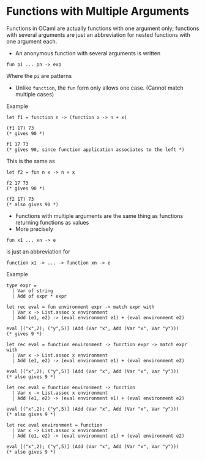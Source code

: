 # Functions with Multiple Arguments

Functions in OCaml are actually functions with one argument only; functions with several arguments are just an abbreviation for nested functions with one argument each.

+ An anonymous function with several arguments is written

```
fun p1 ... pn -> exp
```

Where the `pi` are patterns

+ Unlike `function`, the `fun` form only allows one case. (Cannot match multiple cases)

Example

```
let f1 = function n -> (function x -> n + x)

(f1 17) 73
(* gives 90 *)

f1 17 73
(* gives 90, since function application associates to the left *)
```

This is the same as 

```
let f2 = fun n x -> n + x

f2 17 73
(* gives 90 *)

(f2 17) 73
(* also gives 90 *)
```

+ Functions with multiple arguments are the same thing as functions returning functions as values
+ More precisely

```
fun x1 ... xn -> e
```

is just an abbreviation for 

```
function x1 -> ... -> function xn -> e
```

Example

```
type expr =
  | Var of string
  | Add of expr * expr
  
let rec eval = fun environment expr -> match expr with
  | Var x -> List.assoc x environment
  | Add (e1, e2) -> (eval environment e1) + (eval environment e2)
  
eval [("x",2); ("y",5)] (Add (Var "x", Add (Var "x", Var "y")))
(* gives 9 *)

let rec eval = function environment -> function expr -> match expr with
  | Var x -> List.assoc x environment
  | Add (e1, e2) -> (eval environment e1) + (eval environment e2)

eval [("x",2); ("y",5)] (Add (Var "x", Add (Var "x", Var "y")))
(* also gives 9 *)

let rec eval = function environment -> function
  | Var x -> List.assoc x environment
  | Add (e1, e2) -> (eval environment e1) + (eval environment e2)

eval [("x",2); ("y",5)] (Add (Var "x", Add (Var "x", Var "y")))
(* also gives 9 *)

let rec eval environment = function
  | Var x -> List.assoc x environment
  | Add (e1, e2) -> (eval environment e1) + (eval environment e2)

eval [("x",2); ("y",5)] (Add (Var "x", Add (Var "x", Var "y")))
(* also gives 9 *)
```
